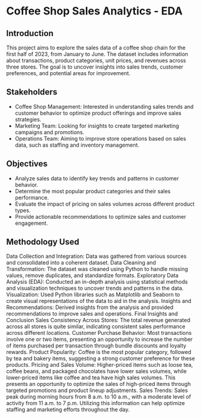 # Coffee Shop Sales Analytics - EDA

## Introduction
This project aims to explore the sales data of a coffee shop chain for the first half of 2023, from January to June. The dataset includes information about transactions, product categories, unit prices, and revenues across three stores. The goal is to uncover insights into sales trends, customer preferences, and potential areas for improvement.

## Stakeholders
* Coffee Shop Management: Interested in understanding sales trends and customer behavior to optimize product offerings and improve sales strategies.
* Marketing Team: Looking for insights to create targeted marketing campaigns and promotions.
* Operations Team: Aiming to improve store operations based on sales data, such as staffing and inventory management.
## Objectives
* Analyze sales data to identify key trends and patterns in customer behavior.
* Determine the most popular product categories and their sales performance.
* Evaluate the impact of pricing on sales volumes across different product types.
* Provide actionable recommendations to optimize sales and customer engagement.
## Methodology Used
Data Collection and Integration: Data was gathered from various sources and consolidated into a coherent dataset.
Data Cleaning and Transformation: The dataset was cleaned using Python to handle missing values, remove duplicates, and standardize formats.
Exploratory Data Analysis (EDA): Conducted an in-depth analysis using statistical methods and visualization techniques to uncover trends and patterns in the data.
Visualization: Used Python libraries such as Matplotlib and Seaborn to create visual representations of the data to aid in the analysis.
Insights and Recommendations: Derived insights from the analysis and provided recommendations to improve sales and operations.
Final Insights and Conclusion
Sales Consistency Across Stores: The total revenue generated across all stores is quite similar, indicating consistent sales performance across different locations.
Customer Purchase Behavior: Most transactions involve one or two items, presenting an opportunity to increase the number of items purchased per transaction through bundle discounts and loyalty rewards.
Product Popularity: Coffee is the most popular category, followed by tea and bakery items, suggesting a strong customer preference for these products.
Pricing and Sales Volume: Higher-priced items such as loose tea, coffee beans, and packaged chocolates have lower sales volumes, while lower-priced items like coffee and tea have high sales volumes. This presents an opportunity to optimize the sales of high-priced items through targeted promotions and product lineup adjustments.
Sales Trends: Sales peak during morning hours from 8 a.m. to 10 a.m., with a moderate level of activity from 11 a.m. to 7 p.m. Utilizing this information can help optimize staffing and marketing efforts throughout the day.
